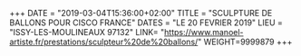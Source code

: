 +++
DATE = "2019-03-04T15:36:00+02:00"
TITLE = "SCULPTURE DE BALLONS POUR CISCO FRANCE"
DATES = "LE 20 FEVRIER 2019"
LIEU = "ISSY-LES-MOULINEAUX 97132"
LINK= "https://www.manoel-artiste.fr/prestations/sculpteur%20de%20ballons/"
WEIGHT=9999879
+++

